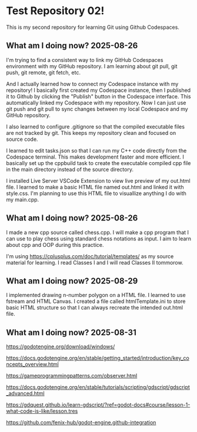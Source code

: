 # Test Repository 02!

This is my second repository for learning Git using Github Codespaces.

## What am I doing now? 2025-08-26

I'm trying to find a consistent way to link my GitHub Codespaces environment with my GitHub repository. I am learning about git pull, git push, git remote, git fetch, etc.

And I actually learned how to connect my Codespace instance with my repository! I basically first created my Codespace instance, then I published it to Github by clicking the "Publish" button in the Codespace interface. This automatically linked my Codespace with my repository. Now I can just use git push and git pull to sync changes between my local Codespace and my GitHub repository.

I also learned to configure .gitignore so that the compiled executable files are not tracked by git. This keeps my repository clean and focused on source code. 

I learned to edit tasks.json so that I can run my C++ code directly from the Codespace terminal. This makes development faster and more efficient. I basically set up the cppbuild task to create the executable compiled cpp file in the main directory instead of the source directory.

I installed Live Server VSCode Extension to view live preview of my out.html file. I learned to make a basic HTML file named out.html and linked it with style.css. I'm planning to use this HTML file to visuallize anything I do with my main.cpp.

## What am I doing now? 2025-08-26

I made a new cpp source called chess.cpp. I will make a cpp program that I can use to play chess using standard chess notations as input. I aim to learn about cpp and OOP during this practice.

I'm using https://cplusplus.com/doc/tutorial/templates/ as my source material for learning. I read Classes I and I will read Classes II tommorow.

## What am I doing now? 2025-08-29

I implemented drawing n-number polygon on a HTML file. I learned to use fstream and HTML Canvas. I created a file called htmlTemplate.ini to store basic HTML structure so that I can always recreate the intended out.html file.


## What am I doing now? 2025-08-31

https://godotengine.org/download/windows/

https://docs.godotengine.org/en/stable/getting_started/introduction/key_concepts_overview.html

https://gameprogrammingpatterns.com/observer.html

https://docs.godotengine.org/en/stable/tutorials/scripting/gdscript/gdscript_advanced.html

https://gdquest.github.io/learn-gdscript/?ref=godot-docs#course/lesson-1-what-code-is-like/lesson.tres

https://github.com/fenix-hub/godot-engine.github-integration
